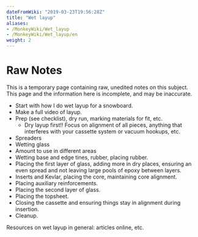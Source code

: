 ```yaml
---
dateFromWiki: "2019-03-23T19:56:28Z"
title: "Wet layup"
aliases:
- /MonkeyWiki/Wet_layup
- /MonkeyWiki/Wet_layup/en
weight: 2
---
```

# Raw Notes
This is a temporary page containing raw, unedited notes on this subject. This page and the information here is incomplete, and may be inaccurate. 

- Start with how I do wet layup for a snowboard.
- Make a full video of layup.
- Prep (see checklist), dry run, marking materials for fit, etc.
  - Dry layup first!! Focus on alignment of all pieces, anything that interferes with your cassette system or vacuum hookups, etc.
- Spreaders
- Wetting glass
- Amount to use in different areas
- Wetting base and edge tines, rubber, placing rubber.
- Placing the first layer of glass, adding more in dry places, ensuring an even spread and not leaving large pools of epoxy between layers.
- Inserts and Kevlar, placing the core, maintaining core alignment.
- Placing auxiliary reinforcements.
- Placing the second layer of glass. 
- Placing the topsheet.
- Closing the cassette and ensuring things stay in alignment during insertion.
- Cleanup.

Resources on wet layup in general: articles online, etc.





